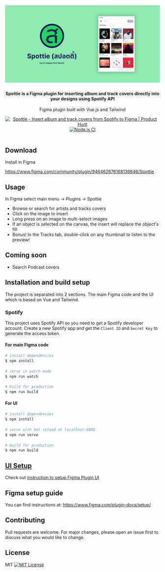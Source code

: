 <h1 align="center">
	<a href="https://github.com/nathakits/spottie-figma-plugin">
		<img src="assets/plugin-file-cover.png" alt="Spottie"/>
	</a>
</h1>

<h4 align="center">
  Spottie is a Figma plugin for inserting album and track covers directly into your designs using Spotify API
</h4>

<p align="center">
  Figma plugin built with Vue.js and Tailwind
</p>

<div align="center">
  <a href="https://www.producthunt.com/posts/spottie?utm_source=badge-featured&utm_medium=badge&utm_souce=badge-spottie" target="_blank">
    <img src="https://api.producthunt.com/widgets/embed-image/v1/featured.svg?post_id=290475&theme=light" alt="Spottie - Insert album and track covers from Spotify to Figma | Product Hunt" style="width: 250px; height: 54px;" width="250" height="54" />
  </a>
  <a href="https://github.com/nathakits/spottie-figma-plugin/actions/workflows/node.js.yml">
    <img src="https://github.com/nathakits/spottie-figma-plugin/actions/workflows/node.js.yml/badge.svg?branch=master" alt="Node.js CI">
  </a>
</div>
<br>

## Download
Install in Figma

https://www.figma.com/community/plugin/946462676168136646/Spottie

## Usage
In Figma select main menu -> Plugins -> Spottie

- Browse or search for artists and tracks covers
- Click on the image to insert
- Long press on an image to multi-select images
- If an object is selected on the canvas, the insert will replace the object's fill
- Bonus! In the Tracks tab, double-click on any thumbnail to listen to the preview!

## Coming soon
- Search Podcast covers

## Installation and build setup
The project is separated into 2 sections. The main Figma code and the UI which is based on Vue and Tailwind.

### Spotify
This project uses Spotify API so you need to get a Spotify developer account.
Create a new Spotify app and get the `Client ID` and `Secret Key` to generate the access token.

#### For main Figma code
```bash
# install dependencies
$ npm install

# serve in watch mode
$ npm run watch

# build for production
$ npm run build
```

#### For UI
```bash
# install dependencies
$ npm install

# serve with hot reload at localhost:8080
$ npm run serve

# build for production
$ npm run build
```

## [UI Setup](UI/README.md)
Check out [instruction to setup Figma Plugin UI](UI/README.md)

## Figma setup guide
You can find instructions at: https://www.figma.com/plugin-docs/setup/

## Contributing
Pull requests are welcome. For major changes, please open an issue first to discuss what you would like to change.

## License
MIT [![MIT License](https://img.shields.io/badge/license-MIT-blue.svg?style=flat)](LICENSE)
